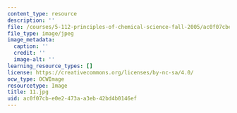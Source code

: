 ```yaml
---
content_type: resource
description: ''
file: /courses/5-112-principles-of-chemical-science-fall-2005/ac0f07cbe0e2473aa3eb42bd4b0146ef_11.jpg
file_type: image/jpeg
image_metadata:
  caption: ''
  credit: ''
  image-alt: ''
learning_resource_types: []
license: https://creativecommons.org/licenses/by-nc-sa/4.0/
ocw_type: OCWImage
resourcetype: Image
title: 11.jpg
uid: ac0f07cb-e0e2-473a-a3eb-42bd4b0146ef
---
```

